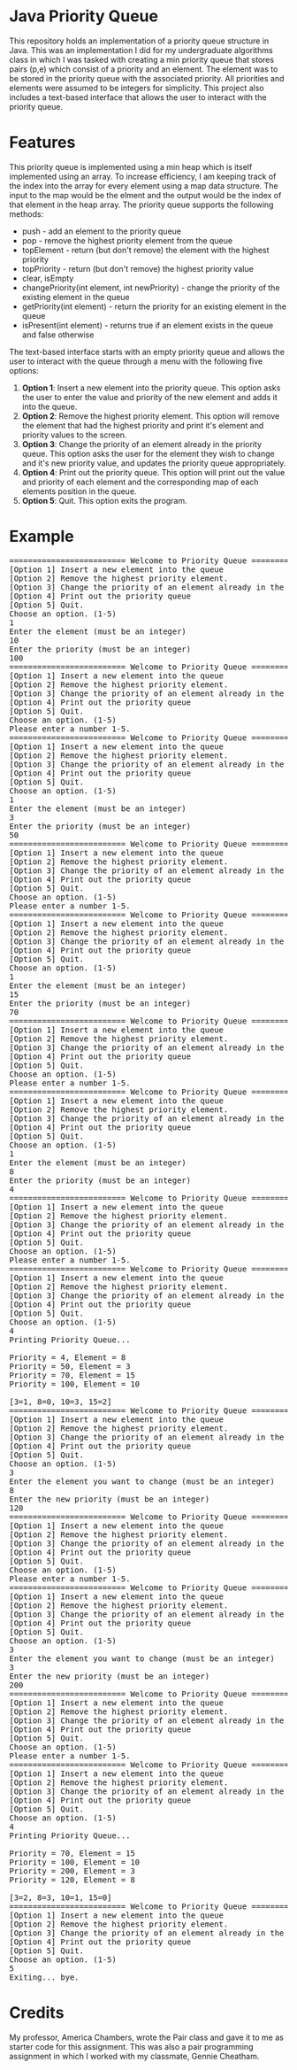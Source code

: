 # Java Priority Queue 
This repository holds an implementation of a priority queue structure in Java. This was an implementation I did for my undergraduate algorithms class in which I was tasked with creating a min priority queue that stores pairs (p,e) which consist of a priority and an element. The element was to be stored in the priority queue with the associated priority. All priorities and elements were assumed to be integers for simplicity. This project also includes a text-based interface that allows the user to interact with the priority queue.

# Features 
This priority queue is implemented using a min heap which is itself implemented using an array. To increase efficiency, I am keeping track of the index into the array for every element using a map data structure. The input to the map would be the elment and the output would be the index of that element in the heap array. The priority queue supports the following methods:
- push - add an element to the priority queue
- pop - remove the highest priority element from the queue
- topElement - return (but don't remove) the element with the highest priority
- topPriority - return (but don't remove) the highest priority value
- clear, isEmpty
- changePriority(int element, int newPriority) - change the priority of the existing element in the queue 
- getPriority(int element) - return the priority for an existing element in the queue
- isPresent(int element) - returns true if an element exists in the queue and false otherwise 

The text-based interface starts with an empty priority queue and allows the user to interact with the queue through a menu with the following five options:

1. **Option 1**: Insert a new element into the priority queue. This option asks the user to enter the value and priority of the new element and adds it into the queue.
2. **Option 2**: Remove the highest priority element. This option will remove the element that had the highest priority and print it's element and priority values to the screen.
3. **Option 3**: Change the priority of an element already in the priority queue. This option asks the user for the element they wish to change and it's new priority value, and updates the priority queue appropriately. 
5. **Option 4**: Print out the priority queue. This option will print out the value and priority of each element and the corresponding map of each elements position in the queue. 
4. **Option 5**: Quit. This option exits the program.

# Example
<pre>
========================= Welcome to Priority Queue ==========================
[Option 1] Insert a new element into the queue
[Option 2] Remove the highest priority element.
[Option 3] Change the priority of an element already in the priority queue.
[Option 4] Print out the priority queue
[Option 5] Quit.
Choose an option. (1-5)
1
Enter the element (must be an integer)
10
Enter the priority (must be an integer)
100
========================= Welcome to Priority Queue ==========================
[Option 1] Insert a new element into the queue
[Option 2] Remove the highest priority element.
[Option 3] Change the priority of an element already in the priority queue.
[Option 4] Print out the priority queue
[Option 5] Quit.
Choose an option. (1-5)
Please enter a number 1-5.
========================= Welcome to Priority Queue ==========================
[Option 1] Insert a new element into the queue
[Option 2] Remove the highest priority element.
[Option 3] Change the priority of an element already in the priority queue.
[Option 4] Print out the priority queue
[Option 5] Quit.
Choose an option. (1-5)
1
Enter the element (must be an integer)
3
Enter the priority (must be an integer)
50
========================= Welcome to Priority Queue ==========================
[Option 1] Insert a new element into the queue
[Option 2] Remove the highest priority element.
[Option 3] Change the priority of an element already in the priority queue.
[Option 4] Print out the priority queue
[Option 5] Quit.
Choose an option. (1-5)
Please enter a number 1-5.
========================= Welcome to Priority Queue ==========================
[Option 1] Insert a new element into the queue
[Option 2] Remove the highest priority element.
[Option 3] Change the priority of an element already in the priority queue.
[Option 4] Print out the priority queue
[Option 5] Quit.
Choose an option. (1-5)
1
Enter the element (must be an integer)
15
Enter the priority (must be an integer)
70
========================= Welcome to Priority Queue ==========================
[Option 1] Insert a new element into the queue
[Option 2] Remove the highest priority element.
[Option 3] Change the priority of an element already in the priority queue.
[Option 4] Print out the priority queue
[Option 5] Quit.
Choose an option. (1-5)
Please enter a number 1-5.
========================= Welcome to Priority Queue ==========================
[Option 1] Insert a new element into the queue
[Option 2] Remove the highest priority element.
[Option 3] Change the priority of an element already in the priority queue.
[Option 4] Print out the priority queue
[Option 5] Quit.
Choose an option. (1-5)
1
Enter the element (must be an integer)
8
Enter the priority (must be an integer)
4
========================= Welcome to Priority Queue ==========================
[Option 1] Insert a new element into the queue
[Option 2] Remove the highest priority element.
[Option 3] Change the priority of an element already in the priority queue.
[Option 4] Print out the priority queue
[Option 5] Quit.
Choose an option. (1-5)
Please enter a number 1-5.
========================= Welcome to Priority Queue ==========================
[Option 1] Insert a new element into the queue
[Option 2] Remove the highest priority element.
[Option 3] Change the priority of an element already in the priority queue.
[Option 4] Print out the priority queue
[Option 5] Quit.
Choose an option. (1-5)
4
Printing Priority Queue... 

Priority = 4, Element = 8
Priority = 50, Element = 3
Priority = 70, Element = 15
Priority = 100, Element = 10

[3=1, 8=0, 10=3, 15=2]
========================= Welcome to Priority Queue ==========================
[Option 1] Insert a new element into the queue
[Option 2] Remove the highest priority element.
[Option 3] Change the priority of an element already in the priority queue.
[Option 4] Print out the priority queue
[Option 5] Quit.
Choose an option. (1-5)
3
Enter the element you want to change (must be an integer)
8
Enter the new priority (must be an integer)
120
========================= Welcome to Priority Queue ==========================
[Option 1] Insert a new element into the queue
[Option 2] Remove the highest priority element.
[Option 3] Change the priority of an element already in the priority queue.
[Option 4] Print out the priority queue
[Option 5] Quit.
Choose an option. (1-5)
Please enter a number 1-5.
========================= Welcome to Priority Queue ==========================
[Option 1] Insert a new element into the queue
[Option 2] Remove the highest priority element.
[Option 3] Change the priority of an element already in the priority queue.
[Option 4] Print out the priority queue
[Option 5] Quit.
Choose an option. (1-5)
3
Enter the element you want to change (must be an integer)
3
Enter the new priority (must be an integer)
200
========================= Welcome to Priority Queue ==========================
[Option 1] Insert a new element into the queue
[Option 2] Remove the highest priority element.
[Option 3] Change the priority of an element already in the priority queue.
[Option 4] Print out the priority queue
[Option 5] Quit.
Choose an option. (1-5)
Please enter a number 1-5.
========================= Welcome to Priority Queue ==========================
[Option 1] Insert a new element into the queue
[Option 2] Remove the highest priority element.
[Option 3] Change the priority of an element already in the priority queue.
[Option 4] Print out the priority queue
[Option 5] Quit.
Choose an option. (1-5)
4
Printing Priority Queue... 

Priority = 70, Element = 15
Priority = 100, Element = 10
Priority = 200, Element = 3
Priority = 120, Element = 8

[3=2, 8=3, 10=1, 15=0]
========================= Welcome to Priority Queue ==========================
[Option 1] Insert a new element into the queue
[Option 2] Remove the highest priority element.
[Option 3] Change the priority of an element already in the priority queue.
[Option 4] Print out the priority queue
[Option 5] Quit.
Choose an option. (1-5)
5
Exiting... bye.
</pre>

# Credits
My professor, America Chambers, wrote the Pair class and gave it to me as starter code for this assignment. This was also a pair programming assignment in which I worked with my classmate, Gennie Cheatham. 
